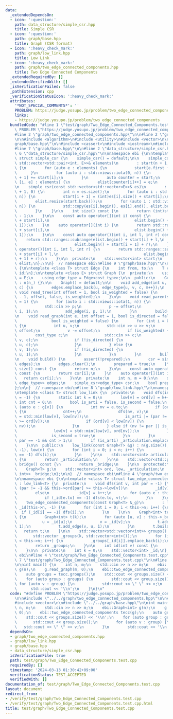 ```yaml
---
data:
  _extendedDependsOn:
  - icon: ':question:'
    path: data_structure/simple_csr.hpp
    title: Simple CSR
  - icon: ':question:'
    path: graph/base.hpp
    title: Graph (CSR format)
  - icon: ':heavy_check_mark:'
    path: graph/low_link.hpp
    title: Low Link
  - icon: ':heavy_check_mark:'
    path: graph/two_edge_connected_components.hpp
    title: Two Edge Connected Components
  _extendedRequiredBy: []
  _extendedVerifiedWith: []
  _isVerificationFailed: false
  _pathExtension: cpp
  _verificationStatusIcon: ':heavy_check_mark:'
  attributes:
    '*NOT_SPECIAL_COMMENTS*': ''
    PROBLEM: https://judge.yosupo.jp/problem/two_edge_connected_components
    links:
    - https://judge.yosupo.jp/problem/two_edge_connected_components
  bundledCode: "#line 1 \"test/graph/Two_Edge_Connected_Components.test.cpp\"\n#define\
    \ PROBLEM \"https://judge.yosupo.jp/problem/two_edge_connected_components\"\n\n\
    #line 2 \"graph/two_edge_connected_components.hpp\"\n\n#line 2 \"graph/low_link.hpp\"\
    \n\n#include <algorithm>\n#include <utility>\n#include <vector>\n\n#line 2 \"\
    graph/base.hpp\"\n\n#include <cassert>\n#include <iostream>\n#include <ranges>\n\
    #line 7 \"graph/base.hpp\"\n\n#line 2 \"data_structure/simple_csr.hpp\"\n\n#line\
    \ 6 \"data_structure/simple_csr.hpp\"\n\nnamespace ebi {\n\ntemplate <class E>\
    \ struct simple_csr {\n    simple_csr() = default;\n\n    simple_csr(int n, const\
    \ std::vector<std::pair<int, E>>& elements)\n        : start(n + 1, 0), elist(elements.size())\
    \ {\n        for (auto e : elements) {\n            start[e.first + 1]++;\n  \
    \      }\n        for (auto i : std::views::iota(0, n)) {\n            start[i\
    \ + 1] += start[i];\n        }\n        auto counter = start;\n        for (auto\
    \ [i, e] : elements) {\n            elist[counter[i]++] = e;\n        }\n    }\n\
    \n    simple_csr(const std::vector<std::vector<E>>& es)\n        : start(es.size()\
    \ + 1, 0) {\n        int n = es.size();\n        for (auto i : std::views::iota(0,\
    \ n)) {\n            start[i + 1] = (int)es[i].size() + start[i];\n        }\n\
    \        elist.resize(start.back());\n        for (auto i : std::views::iota(0,\
    \ n)) {\n            std::copy(es[i].begin(), es[i].end(), elist.begin() + start[i]);\n\
    \        }\n    }\n\n    int size() const {\n        return (int)start.size()\
    \ - 1;\n    }\n\n    const auto operator[](int i) const {\n        return std::ranges::subrange(elist.begin()\
    \ + start[i],\n                                     elist.begin() + start[i +\
    \ 1]);\n    }\n    auto operator[](int i) {\n        return std::ranges::subrange(elist.begin()\
    \ + start[i],\n                                     elist.begin() + start[i +\
    \ 1]);\n    }\n\n    const auto operator()(int i, int l, int r) const {\n    \
    \    return std::ranges::subrange(elist.begin() + start[i] + l,\n            \
    \                         elist.begin() + start[i + 1] + r);\n    }\n    auto\
    \ operator()(int i, int l, int r) {\n        return std::ranges::subrange(elist.begin()\
    \ + start[i] + l,\n                                     elist.begin() + start[i\
    \ + 1] + r);\n    }\n\n  private:\n    std::vector<int> start;\n    std::vector<E>\
    \ elist;\n};\n\n}  // namespace ebi\n#line 9 \"graph/base.hpp\"\n\nnamespace ebi\
    \ {\n\ntemplate <class T> struct Edge {\n    int from, to;\n    T cost;\n    int\
    \ id;\n};\n\ntemplate <class E> struct Graph {\n  private:\n    using cost_type\
    \ = E;\n    using edge_type = Edge<cost_type>;\n\n  public:\n    Graph(int n_)\
    \ : n(n_) {}\n\n    Graph() = default;\n\n    void add_edge(int u, int v, cost_type\
    \ c) {\n        edges.emplace_back(u, edge_type{u, v, c, m++});\n    }\n\n   \
    \ void read_tree(int offset = 1, bool is_weighted = false) {\n        read_graph(n\
    \ - 1, offset, false, is_weighted);\n    }\n\n    void read_parents(int offset\
    \ = 1) {\n        for (auto i : std::views::iota(1, n)) {\n            int p;\n\
    \            std::cin >> p;\n            p -= offset;\n            add_edge(p,\
    \ i, 1);\n            add_edge(i, p, 1);\n        }\n        build();\n    }\n\
    \n    void read_graph(int e, int offset = 1, bool is_directed = false,\n     \
    \               bool is_weighted = false) {\n        for (int i = 0; i < e; i++)\
    \ {\n            int u, v;\n            std::cin >> u >> v;\n            u -=\
    \ offset;\n            v -= offset;\n            if (is_weighted) {\n        \
    \        cost_type c;\n                std::cin >> c;\n                add_edge(u,\
    \ v, c);\n                if (!is_directed) {\n                    add_edge(v,\
    \ u, c);\n                }\n            } else {\n                add_edge(u,\
    \ v, 1);\n                if (!is_directed) {\n                    add_edge(v,\
    \ u, 1);\n                }\n            }\n        }\n        build();\n    }\n\
    \n    void build() {\n        assert(!prepared);\n        csr = simple_csr<edge_type>(n,\
    \ edges);\n        edges.clear();\n        prepared = true;\n    }\n\n    int\
    \ size() const {\n        return n;\n    }\n\n    const auto operator[](int i)\
    \ const {\n        return csr[i];\n    }\n    auto operator[](int i) {\n     \
    \   return csr[i];\n    }\n\n  private:\n    int n, m = 0;\n\n    std::vector<std::pair<int,\
    \ edge_type>> edges;\n    simple_csr<edge_type> csr;\n    bool prepared = false;\n\
    };\n\n}  // namespace ebi\n#line 8 \"graph/low_link.hpp\"\n\nnamespace ebi {\n\
    \ntemplate <class T> struct low_link {\n  private:\n    void dfs(int v, int par\
    \ = -1) {\n        static int k = 0;\n        low[v] = ord[v] = k++;\n       \
    \ int cnt = 0;\n        bool is_arti = false, is_second = false;\n        for\
    \ (auto e : g[v]) {\n            int nv = e.to;\n            if (ord[nv] == -1)\
    \ {\n                cnt++;\n                dfs(nv, v);\n                low[v]\
    \ = std::min(low[v], low[nv]);\n                is_arti |= (par != -1) && (low[nv]\
    \ >= ord[v]);\n                if (ord[v] < low[nv]) {\n                    _bridge.emplace_back(std::minmax(v,\
    \ nv));\n                }\n            } else if (nv != par || is_second) {\n\
    \                low[v] = std::min(low[v], ord[nv]);\n            } else {\n \
    \               is_second = true;\n            }\n        }\n        is_arti |=\
    \ par == -1 && cnt > 1;\n        if (is_arti) _articulation.emplace_back(v);\n\
    \    }\n\n  public:\n    low_link(const Graph<T> &g) : n(g.size()), g(g), ord(n,\
    \ -1), low(n) {\n        for (int i = 0; i < n; i++) {\n            if (ord[i]\
    \ == -1) dfs(i);\n        }\n    }\n\n    std::vector<int> articulation() const\
    \ {\n        return _articulation;\n    }\n\n    std::vector<std::pair<int, int>>\
    \ bridge() const {\n        return _bridge;\n    }\n\n  protected:\n    int n;\n\
    \    Graph<T> g;\n    std::vector<int> ord, low, _articulation;\n    std::vector<std::pair<int,\
    \ int>> _bridge;\n};\n\n}  // namespace ebi\n#line 4 \"graph/two_edge_connected_components.hpp\"\
    \n\nnamespace ebi {\n\ntemplate <class T> struct two_edge_connected_components\
    \ : low_link<T> {\n  private:\n    void dfs(int v, int par = -1) {\n        if\
    \ (par != -1 && this->ord[par] >= this->low[v])\n            _id[v] = _id[par];\n\
    \        else\n            _id[v] = k++;\n        for (auto e : this->g[v]) {\n\
    \            if (_id[e.to] == -1) dfs(e.to, v);\n        }\n    }\n\n  public:\n\
    \    two_edge_connected_components(const Graph<T> &_g)\n        : low_link<T>(_g),\
    \ _id(this->n, -1) {\n        for (int i = 0; i < this->n; i++) {\n          \
    \  if (_id[i] == -1) dfs(i);\n        }\n    }\n\n    Graph<int> tecc() const\
    \ {\n        Graph<int> t(k);\n        for (auto [u, v] : this->_bridge) {\n \
    \           u = _id[u];\n            v = _id[v];\n            t.add_edge(u, v,\
    \ 1);\n            t.add_edge(v, u, 1);\n        }\n        t.build();\n     \
    \   return t;\n    }\n\n    std::vector<std::vector<int>> groups() const {\n \
    \       std::vector _groups(k, std::vector<int>());\n        for (int i = 0; i\
    \ < this->n; i++) {\n            _groups[_id[i]].emplace_back(i);\n        }\n\
    \        return _groups;\n    }\n\n    int id(int v) const {\n        return _id[v];\n\
    \    }\n\n  private:\n    int k = 0;\n    std::vector<int> _id;\n};\n\n}  // namespace\
    \ ebi\n#line 4 \"test/graph/Two_Edge_Connected_Components.test.cpp\"\n\n#line\
    \ 7 \"test/graph/Two_Edge_Connected_Components.test.cpp\"\n\n#line 9 \"test/graph/Two_Edge_Connected_Components.test.cpp\"\
    \n\nint main() {\n    int n, m;\n    std::cin >> n >> m;\n    ebi::Graph<int>\
    \ g(n);\n    g.read_graph(m, 0);\n    ebi::two_edge_connected_components tecc(g);\n\
    \    auto groups = tecc.groups();\n    std::cout << groups.size() << '\\n';\n\
    \    for (auto group : groups) {\n        std::cout << group.size();\n       \
    \ for (auto v : group) {\n            std::cout << \" \" << v;\n        }\n  \
    \      std::cout << '\\n';\n    }\n}\n"
  code: "#define PROBLEM \"https://judge.yosupo.jp/problem/two_edge_connected_components\"\
    \n\n#include \"../../graph/two_edge_connected_components.hpp\"\n\n#include <iostream>\n\
    #include <vector>\n\n#include \"../../graph/base.hpp\"\n\nint main() {\n    int\
    \ n, m;\n    std::cin >> n >> m;\n    ebi::Graph<int> g(n);\n    g.read_graph(m,\
    \ 0);\n    ebi::two_edge_connected_components tecc(g);\n    auto groups = tecc.groups();\n\
    \    std::cout << groups.size() << '\\n';\n    for (auto group : groups) {\n \
    \       std::cout << group.size();\n        for (auto v : group) {\n         \
    \   std::cout << \" \" << v;\n        }\n        std::cout << '\\n';\n    }\n}"
  dependsOn:
  - graph/two_edge_connected_components.hpp
  - graph/low_link.hpp
  - graph/base.hpp
  - data_structure/simple_csr.hpp
  isVerificationFile: true
  path: test/graph/Two_Edge_Connected_Components.test.cpp
  requiredBy: []
  timestamp: '2024-03-13 01:30:42+09:00'
  verificationStatus: TEST_ACCEPTED
  verifiedWith: []
documentation_of: test/graph/Two_Edge_Connected_Components.test.cpp
layout: document
redirect_from:
- /verify/test/graph/Two_Edge_Connected_Components.test.cpp
- /verify/test/graph/Two_Edge_Connected_Components.test.cpp.html
title: test/graph/Two_Edge_Connected_Components.test.cpp
---
```


